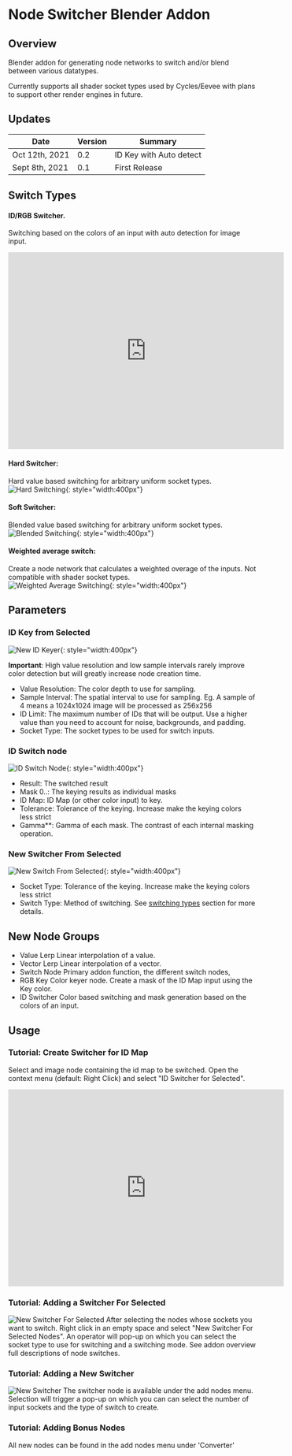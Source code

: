 # Node Switcher Blender Addon
## Overview
Blender addon for generating node networks to switch and/or blend between various
datatypes.

Currently supports all shader socket types used by Cycles/Eevee with plans to support other render engines in future.

## Updates
| Date | Version | Summary |
| - | - | - |
| Oct 12th, 2021 | 0.2 | ID Key with Auto detect |
| Sept 8th, 2021 | 0.1 | First Release |

## Switch Types
#### ID/RGB Switcher.  
Switching based on the colors of an input with auto detection for image input.  
<iframe width="560" height="400" src="https://www.youtube.com/embed/ZFIZPFnB7xc" title="YouTube video player" frameborder="0" allow="accelerometer; autoplay; clipboard-write; encrypted-media; gyroscope; picture-in-picture" allowfullscreen></iframe>  

<!-- <iframe width="560" height="315" src="https://www.youtube.com/embed/ZFIZPFnB7xc" title="YouTube video player" frameborder="0" allow="accelerometer; autoplay; clipboard-write; encrypted-media; gyroscope; picture-in-picture" allowfullscreen></iframe>   -->

#### Hard Switcher:
Hard value based switching for arbitrary uniform socket types.  
![Hard Switching](gifs/hard_switching.gif){: style="width:400px"}  

#### Soft Switcher:
Blended value based switching for arbitrary uniform socket types.  
![Blended Switching](gifs/blended_frames.gif){: style="width:400px"}  

#### Weighted average switch:
Create a node network that calculates a weighted overage of the inputs. Not compatible with shader socket types.  
![Weighted Average Switching](gifs/weighted_average_blending.gif){: style="width:400px"}  

## Parameters
### ID Key from Selected  
![New ID Keyer](images/new_id_switch.png){: style="width:400px"}  

**Important**: High value resolution and low sample intervals rarely improve color detection but will greatly increase node creation time.  

* Value Resolution: The color depth to use for sampling.
* Sample Interval: The spatial interval to use for sampling. Eg. A sample of 4 means a 1024x1024 image will be processed as 256x256
* ID Limit: The maximum number of IDs that will be output. Use a higher value than you need to account for noise, backgrounds, and padding.
* Socket Type: The socket types to be used for switch inputs.
### ID Switch node  

![ID Switch Node](images/id_switch_node.png){: style="width:400px"}  
* Result: The switched result
* Mask 0..: The keying results as individual masks
* ID Map: ID Map (or other color input) to key.
* Tolerance: Tolerance of the keying. Increase make the keying colors less strict
* Gamma**: Gamma of each mask. The contrast of each internal masking operation.
### New Switcher From Selected  

![New Switch From Selected](images/new_switch.png){: style="width:400px"}  
* Socket Type: Tolerance of the keying. Increase make the keying colors less strict
* Switch Type: Method of switching. See [switching types](#switch-types) section for more details.

## New Node Groups
* Value Lerp
Linear interpolation of a value.
* Vector Lerp
Linear interpolation of a vector.
* Switch Node
Primary addon function, the different switch nodes,
* RGB Key
Color keyer node. Create a mask of the ID Map input using the Key color.
* ID Switcher
Color based switching and mask generation based on the colors of an input.

## Usage
### Tutorial: Create Switcher for ID Map
Select and image node containing the id map to be switched. Open the context menu (default: Right Click) and select "ID Switcher for Selected".

<iframe width="560" height="400" src="https://www.youtube.com/embed/ZFIZPFnB7xc" title="YouTube video player" frameborder="0" allow="accelerometer; autoplay; clipboard-write; encrypted-media; gyroscope; picture-in-picture" allowfullscreen></iframe>  


### Tutorial: Adding a Switcher For Selected
![New Switcher For Selected](gifs/switcher_from_selected.gif)
After selecting the nodes whose sockets you want to switch. Right click in an empty space and select "New Switcher For Selected Nodes". An operator will pop-up on which you can select the socket type to use for switching and a switching mode. See addon overview full descriptions of node switches.

### Tutorial: Adding a New Switcher
![New Switcher](gifs/new_switcher.gif)
The switcher node is available under the add nodes menu. Selection will trigger a pop-up on which you can can select the number of input sockets and the type of switch to create.

### Tutorial: Adding Bonus Nodes
All new nodes can be found in the add nodes menu under 'Converter'
